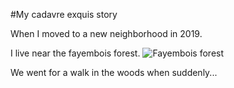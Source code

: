 #My cadavre exquis story 

When I moved to a new neighborhood in 2019.

I live near the fayembois forest.
![Fayembois forest](https://www.artmajeur.com/medias/standard/p/h/photopassion/artwork/2185689__MG_7765.jpg)

We went for a walk in the woods when suddenly...
